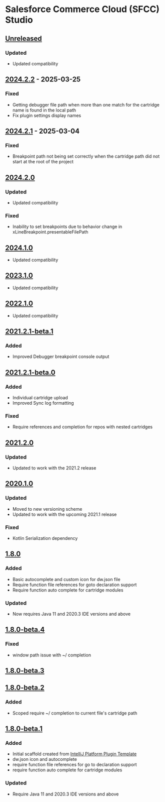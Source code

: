 <!-- Keep a Changelog guide -> https://keepachangelog.com -->

# Salesforce Commerce Cloud (SFCC) Studio

## [Unreleased]

### Updated

- Updated compatibility

## [2024.2.2] - 2025-03-25

### Fixed

- Getting debugger file path when more than one match for the cartridge name is found in the local path
- Fix plugin settings display names

## [2024.2.1] - 2025-03-04

### Fixed

- Breakpoint path not being set correctly when the cartridge path did not start at the root of the project

## [2024.2.0]

### Updated

- Updated compatibility

### Fixed

- Inability to set breakpoints due to behavior change in xLineBreakpoint.presentableFilePath

## [2024.1.0]

- Updated compatibility

## [2023.1.0]

- Updated compatibility

## [2022.1.0]

- Updated compatibility

## [2021.2.1-beta.1]

### Added

- Improved Debugger breakpoint console output

## [2021.2.1-beta.0]

### Added

- Individual cartridge upload
- Improved Sync log formatting

### Fixed

- Require references and completion for repos with nested cartridges

## [2021.2.0]

### Updated

- Updated to work with the 2021.2 release

## [2020.1.0]

### Updated

- Moved to new versioning scheme
- Updated to work with the upcoming 2021.1 release

### Fixed

- Kotlin Serialization dependency

## [1.8.0]

### Added

- Basic autocomplete and custom icon for dw.json file
- Require function file references for goto declaration support
- Require function auto complete for cartridge modules

### Updated

- Now requires Java 11 and 2020.3 IDE versions and above

## [1.8.0-beta.4]

### Fixed

- window path issue with ~/ completion

## [1.8.0-beta.3]

## [1.8.0-beta.2]

### Added

- Scoped require ~/ completion to current file's cartridge path

## [1.8.0-beta.1]

### Added

- Initial scaffold created from [IntelliJ Platform Plugin Template](https://github.com/JetBrains/intellij-platform-plugin-template)
- dw.json icon and autocomplete
- require function file references for go to declaration support
- require function auto complete for cartridge modules

### Updated

- Require Java 11 and 2020.3 IDE versions and above

[Unreleased]: https://github.com/nek4life/sfcc-studio/compare/v2024.2.2...HEAD
[2024.2.2]: https://github.com/nek4life/sfcc-studio/compare/v2024.2.1...v2024.2.2
[2024.2.1]: https://github.com/nek4life/sfcc-studio/compare/v2024.2.0...v2024.2.1
[2024.2.0]: https://github.com/nek4life/sfcc-studio/compare/v2024.1.0...v2024.2.0
[2024.1.0]: https://github.com/nek4life/sfcc-studio/compare/v2023.1.0...v2024.1.0
[2023.1.0]: https://github.com/nek4life/sfcc-studio/compare/v2022.1.0...v2023.1.0
[2022.1.0]: https://github.com/nek4life/sfcc-studio/compare/v2021.2.1-beta.1...v2022.1.0
[2021.2.1-beta.1]: https://github.com/nek4life/sfcc-studio/compare/v2021.2.1-beta.0...v2021.2.1-beta.1
[2021.2.1-beta.0]: https://github.com/nek4life/sfcc-studio/compare/v2021.2.0...v2021.2.1-beta.0
[2021.2.0]: https://github.com/nek4life/sfcc-studio/compare/v2020.1.0...v2021.2.0
[2020.1.0]: https://github.com/nek4life/sfcc-studio/compare/v1.8.0...v2020.1.0
[1.8.0]: https://github.com/nek4life/sfcc-studio/compare/v1.8.0-beta.4...v1.8.0
[1.8.0-beta.4]: https://github.com/nek4life/sfcc-studio/compare/v1.8.0-beta.3...v1.8.0-beta.4
[1.8.0-beta.3]: https://github.com/nek4life/sfcc-studio/compare/v1.8.0-beta.2...v1.8.0-beta.3
[1.8.0-beta.2]: https://github.com/nek4life/sfcc-studio/compare/v1.8.0-beta.1...v1.8.0-beta.2
[1.8.0-beta.1]: https://github.com/nek4life/sfcc-studio/commits/v1.8.0-beta.1
